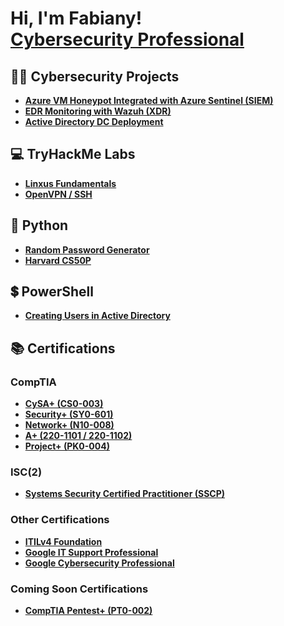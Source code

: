 <h1>Hi, I'm Fabiany! <br/><a href="https://www.linkedin.com/in/fabiany-morales-cs/">Cybersecurity Professional</a></h1>

<h2>👨‍💻 Cybersecurity Projects</h2>

- <b><a href="https://github.com/Fabiany-cs/Azure-VM-Honeypot-Integrated-with-Azure-Sentinel-SIEM-/blob/main/README.md">Azure VM Honeypot Integrated with Azure Sentinel (SIEM)</a></b>
- <b><a href="https://github.com/Fabiany-cs/Wazuh">EDR Monitoring with Wazuh (XDR)</a></b>
- <b><a href="https://github.com/Fabiany-cs/Active-Directory-DC-Deployment">Active Directory DC Deployment</a></b>

<h2>💻 TryHackMe Labs</h2>

- <b><a href="https://github.com/Fabiany-cs/Linux-Fundamentals">Linxus Fundamentals</a></b>
- <b><a href="https://github.com/Fabiany-cs/OpenVPN-SSH">OpenVPN / SSH</a></b>

<h2>🐍 Python</h2>

- <b><a href="https://github.com/Fabiany-cs/Random-Password-Generator">Random Password Generator</a></b>
- <b><a href="https://github.com/Fabiany-cs/Harvard-CS50P">Harvard CS50P</a></b>

<h2>💲 PowerShell</h2>

- <b><a href="https://github.com/Fabiany-cs/Active-Directory-DC-Deployment/blob/main/1_CREATE_USERS.ps1">Creating Users in Active Directory</a></b>

## 📚 Certifications 

### CompTIA
- <b><a href="https://www.comptia.org/certifications/cybersecurity-analyst">CySA+ (CS0-003)</a></b>
- <b><a href="https://www.comptia.org/certifications/security">Security+ (SY0-601)</a></b>
- <b><a href="https://www.comptia.org/certifications/network">Network+ (N10-008)</a></b>
- <b><a href="https://www.comptia.org/certifications/a">A+ (220-1101 / 220-1102)</a></b>
- <b><a href="https://www.comptia.org/certifications/project">Project+ (PK0-004)</a></b>

### ISC(2)
- <b><a href="https://www.isc2.org/certifications/sscp">Systems Security Certified Practitioner (SSCP)</a></b>

### Other Certifications
-  <b><a href="https://www.axelos.com/certifications/itil-service-management/itil-4-foundation/">ITILv4 Foundation</a></b>
-  <b><a href="https://www.coursera.org/professional-certificates/google-it-support">Google IT Support Professional</a></b>
-  <b><a href="https://www.coursera.org/professional-certificates/google-cybersecurity">Google Cybersecurity Professional</a></b>

### Coming Soon Certifications
-  <b><a href="https://www.comptia.org/certifications/pentest">CompTIA Pentest+ (PT0-002)</a></b>
